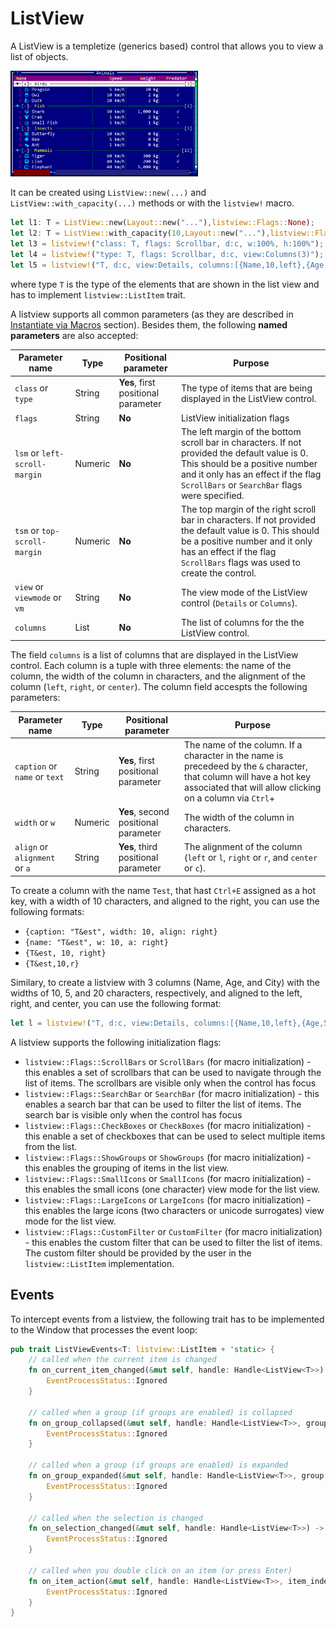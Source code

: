 # ListView

A ListView is a templetize (generics based) control that allows you to view a list of objects.

<img src="img/listview.png" width=300/>

It can be created using `ListView::new(...)` and `ListView::with_capacity(...)` methods or with the `listview!` macro. 

```rs
let l1: T = ListView::new(Layout::new("..."),listview::Flags::None);
let l2: T = ListView::with_capacity(10,Layout::new("..."),listview::Flags::ScrollBars);
let l3 = listview!("class: T, flags: Scrollbar, d:c, w:100%, h:100%");
let l4 = listview!("type: T, flags: Scrollbar, d:c, view:Columns(3)");
let l5 = listview!("T, d:c, view:Details, columns:[{Name,10,left},{Age,5,right},{City,20,center}]");
```

where type `T` is the type of the elements that are shown in the list view and has to implement `listview::ListItem` trait.

A listview supports all common parameters (as they are described in [Instantiate via Macros](../instantiate_via_macros.md) section). Besides them, the following **named parameters** are also accepted:

| Parameter name                | Type    | Positional parameter                | Purpose                                                                                                                                                                                                                  |
| ----------------------------- | ------- | ----------------------------------- | ------------------------------------------------------------------------------------------------------------------------------------------------------------------------------------------------------------------------ |
| `class` or `type`             | String  | **Yes**, first positional parameter | The type of items that are being displayed in the ListView control.                                                                                                                                                      |
| `flags`                       | String  | **No**                              | ListView initialization flags                                                                                                                                                                                            |
| `lsm` or `left-scroll-margin` | Numeric | **No**                              | The left margin of the bottom scroll bar in characters. If not provided the default value is 0. This should be a positive number and it only has an effect if the flag `ScrollBars` or `SearchBar` flags were specified. |
| `tsm` or `top-scroll-margin`  | Numeric | **No**                              | The top margin of the right scroll bar in characters. If not provided the default value is 0. This should be a positive number and it only has an effect if the flag `ScrollBars` flags was used to create the control.  |
| `view` or `viewmode` or `vm`  | String  | **No**                              | The view mode of the ListView control (`Details` or `Columns`).                                                                                                                                                          |
| `columns`                     | List    | **No**                              | The list of columns for the the ListView control.                                                                                                                                                                        |

The field `columns` is a list of columns that are displayed in the ListView control. Each column is a tuple with three elements: the name of the column, the width of the column in characters, and the alignment of the column (`left`, `right`, or `center`). The column field accespts the following parameters:

| Parameter name                | Type    | Positional parameter                 | Purpose                                                                                                                                                                                |
| ----------------------------- | ------- | ------------------------------------ | -------------------------------------------------------------------------------------------------------------------------------------------------------------------------------------- |
| `caption` or `name` or `text` | String  | **Yes**, first positional parameter  | The name of the column. If a character in the name is precedeed by the `&` character, that column will have a hot key associated that will allow clicking on a column via `Ctrl`+<key> |
| `width` or `w`                | Numeric | **Yes**, second positional parameter | The width of the column in characters.                                                                                                                                                 |
| `align` or `alignment` or `a` | String  | **Yes**, third positional parameter  | The alignment of the column (`left` or `l`, `right` or `r`, and `center` or `c`).                                                                                                      |

To create a column with the name `Test`, that hast `Ctrl+E` assigned as a hot key, with a width of 10 characters, and aligned to the right, you can use the following formats:
* `{caption: "T&est", width: 10, align: right}`
* `{name: "T&est", w: 10, a: right}`
* `{T&est, 10, right}`
* `{T&est,10,r}`

Similary, to create a listview with 3 columns (Name, Age, and City) with the widths of 10, 5, and 20 characters, respectively, and aligned to the left, right, and center, you can use the following format:

```rs
let l = listview!("T, d:c, view:Details, columns:[{Name,10,left},{Age,5,right},{City,20,center}]");
```

A listview supports the following initialization flags:
* `listview::Flags::ScrollBars` or `ScrollBars` (for macro initialization) - this enables a set of scrollbars that can be used to navigate through the list of items. The scrollbars are visible only when the control has focus
* `listview::Flags::SearchBar` or `SearchBar` (for macro initialization) - this enables a search bar that can be used to filter the list of items. The search bar is visible only when the control has focus
* `listview::Flags::CheckBoxes` or `CheckBoxes` (for macro initialization) - this enable a set of checkboxes that can be used to select multiple items from the list.
* `listview::Flags::ShowGroups` or `ShowGroups` (for macro initialization) - this enables the grouping of items in the list view. 
* `listview::Flags::SmallIcons` or `SmallIcons` (for macro initialization) - this enables the small icons (one character) view mode for the list view.
* `listview::Flags::LargeIcons` or `LargeIcons` (for macro initialization) - this enables the large icons (two characters or unicode surrogates) view mode for the list view.
* `listview::Flags::CustomFilter` or `CustomFilter` (for macro initialization) - this enables the custom filter that can be used to filter the list of items. The custom filter should be provided by the user in the `listview::ListItem` implementation.


## Events

To intercept events from a listview, the following trait has to be implemented to the Window that processes the event loop:

```rs
pub trait ListViewEvents<T: listview::ListItem + 'static> {
    // called when the current item is changed
    fn on_current_item_changed(&mut self, handle: Handle<ListView<T>>) -> EventProcessStatus {
        EventProcessStatus::Ignored
    }
    
    // called when a group (if groups are enabled) is collapsed
    fn on_group_collapsed(&mut self, handle: Handle<ListView<T>>, group: listview::Group) -> EventProcessStatus {
        EventProcessStatus::Ignored
    }

    // called when a group (if groups are enabled) is expanded
    fn on_group_expanded(&mut self, handle: Handle<ListView<T>>, group: listview::Group) -> EventProcessStatus {
        EventProcessStatus::Ignored
    }

    // called when the selection is changed
    fn on_selection_changed(&mut self, handle: Handle<ListView<T>>) -> EventProcessStatus {
        EventProcessStatus::Ignored
    }

    // called when you double click on an item (or press Enter)
    fn on_item_action(&mut self, handle: Handle<ListView<T>>, item_index: usize) -> EventProcessStatus {
        EventProcessStatus::Ignored
    }
}
```
